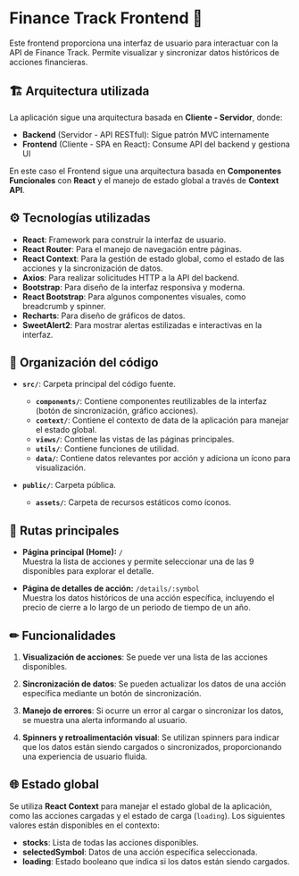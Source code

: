 # Finance Track Frontend 🏦

Este frontend proporciona una interfaz de usuario para interactuar con la API de Finance Track. Permite visualizar y sincronizar datos históricos de acciones financieras.

## 🏗️ Arquitectura utilizada

La aplicación sigue una arquitectura basada en **Cliente - Servidor**, donde:

-   **Backend** (Servidor - API RESTful): Sigue patrón MVC internamente  
-   **Frontend** (Cliente - SPA en React): Consume API del backend y gestiona UI

En este caso el Frontend sigue una arquitectura basada en **Componentes Funcionales** con **React** y el manejo de estado global a través de **Context API**.

## ⚙ Tecnologías utilizadas

-   **React**: Framework para construir la interfaz de usuario.
-   **React Router**: Para el manejo de navegación entre páginas.
-   **React Context**: Para la gestión de estado global, como el estado de las acciones y la sincronización de datos.
-   **Axios**: Para realizar solicitudes HTTP a la API del backend.
-   **Bootstrap**: Para diseño de la interfaz responsiva y moderna.
-   **React Bootstrap**: Para algunos componentes visuales, como breadcrumb y spinner.
-   **Recharts**: Para diseño de gráficos de datos.
-   **SweetAlert2**: Para mostrar alertas estilizadas e interactivas en la interfaz.

## 📂 Organización del código

-   **`src/`**: Carpeta principal del código fuente.
    -   **`components/`**: Contiene componentes reutilizables de la interfaz (botón de sincronización, gráfico acciones).
    -   **`context/`**: Contiene el contexto de data de la aplicación para manejar el estado global.
    -   **`views/`**: Contiene las vistas de las páginas principales.
    -   **`utils/`**: Contiene funciones de utilidad.
    -   **`data/`**: Contiene datos relevantes por acción y adiciona un ícono para visualización.

-   **`public/`**: Carpeta pública.
    -   **`assets/`**: Carpeta de recursos estáticos como íconos.

## 📌 Rutas principales

-   **Página principal (Home):** `/`  
    Muestra la lista de acciones y permite seleccionar una de las 9 disponibles para explorar el detalle.

-   **Página de detalles de acción:** `/details/:symbol`  
    Muestra los datos históricos de una acción específica, incluyendo el precio de cierre a lo largo de un periodo de tiempo de un año.

## ✏ Funcionalidades

1. **Visualización de acciones**: Se puede ver una lista de las acciones disponibles.

2. **Sincronización de datos**: Se pueden actualizar los datos de una acción específica mediante un botón de sincronización.

3. **Manejo de errores**: Si ocurre un error al cargar o sincronizar los datos, se muestra una alerta informando al usuario.

4. **Spinners y retroalimentación visual**: Se utilizan spinners para indicar que los datos están siendo cargados o sincronizados, proporcionando una experiencia de usuario fluida.

## 🌐 Estado global

Se utiliza **React Context** para manejar el estado global de la aplicación, como las acciones cargadas y el estado de carga (`loading`). Los siguientes valores están disponibles en el contexto:

-   **stocks**: Lista de todas las acciones disponibles.
-   **selectedSymbol**: Datos de una acción específica seleccionada.
-   **loading**: Estado booleano que indica si los datos están siendo cargados.

